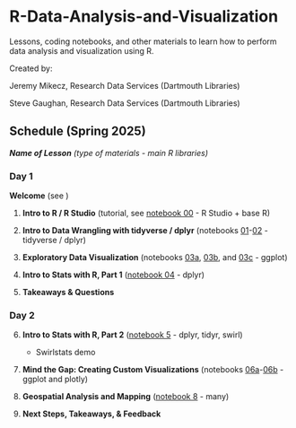 # R-Data-Analysis-and-Visualization
Lessons, coding notebooks, and other materials to learn how to perform data analysis and visualization using R.

Created by:

Jeremy Mikecz, Research Data Services (Dartmouth Libraries)

Steve Gaughan, Research Data Services (Dartmouth Libraries)

## Schedule (Spring 2025)

***Name of Lesson** (type of materials - main R libraries)*

### Day 1

**Welcome** (see )

1. **Intro to R / R Studio** (tutorial, see [notebook 00](notebooks/00_getting-started-with-R.qmd) - R Studio + base R)

2. **Intro to Data Wrangling with tidyverse / dplyr** (notebooks [01](notebooks/01_get_summary_data.qmd)-[02](notebooks/02_intro_to_tidyverse2.qmd) - tidyverse / dplyr)

3. **Exploratory Data Visualization** (notebooks [03a](notebooks/03a_intro-to-ggplot_mammal-sleep.qmd), [03b](notebooks/03b_intro-to-ggplot_titanic.qmd), and [03c](notebooks/03c_ggplot-weatherdata.qmd) - ggplot)

4. **Intro to Stats with R, Part 1** ([notebook 04](notebooks/4_basic_R_stats_t_test_quartodoc.qmd) - dplyr)

5. **Takeaways & Questions**

### Day 2

6. **Intro to Stats with R, Part 2** ([notebook 5](notebooks/5_r_swirl_stats_demo_quarto.qmd) - dplyr, tidyr, swirl)
    + Swirlstats demo

7. **Mind the Gap: Creating Custom Visualizations** (notebooks [06a](notebooks/06a_gapminder_viz.qmd)-[06b](notebooks/06b_gapminder_interactive-viz.qmd) - ggplot and plotly)

8. **Geospatial Analysis and Mapping** ([notebook 8](notebooks/8_spatial_data_science_and_analysis_quartodoc.qmd) - many)

9. **Next Steps, Takeaways, & Feedback**

